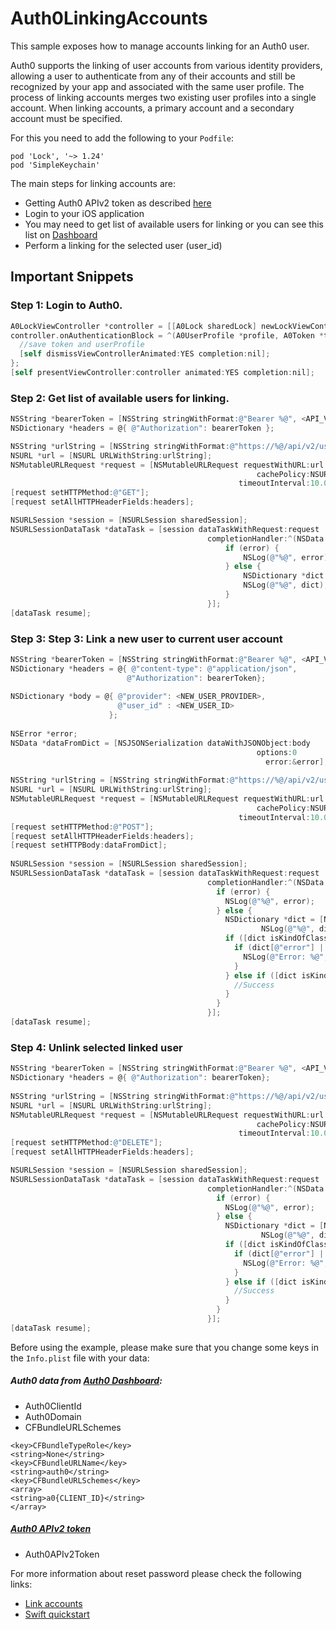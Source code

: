 # Auth0LinkingAccounts

This sample exposes how to manage accounts linking for an Auth0 user. 

Auth0 supports the linking of user accounts from various identity providers, allowing a user to authenticate from any of their accounts and still be recognized by your app and associated with the same user profile.
The process of linking accounts merges two existing user profiles into a single account. When linking accounts, a primary account and a secondary account must be specified.

For this you need to add the following to your `Podfile`:
```
pod 'Lock', '~> 1.24'
pod 'SimpleKeychain'
```

The main steps for linking accounts are:

- Getting Auth0 APIv2 token as described [here](https://auth0.com/docs/api/management/v2/tokens)
- Login to your iOS application
- You may need to get list of available users for linking or you can see this list on [Dashboard](https://manage.auth0.com/#/users)
- Perform a linking for the selected user (user_id)

## Important Snippets

### Step 1: Login to Auth0. 
```Objective-C
A0LockViewController *controller = [[A0Lock sharedLock] newLockViewController];
controller.onAuthenticationBlock = ^(A0UserProfile *profile, A0Token *token) {
  //save token and userProfile
  [self dismissViewControllerAnimated:YES completion:nil];
};
[self presentViewController:controller animated:YES completion:nil];
```

### Step 2: Get list of available users for linking.

```Objective-C
NSString *bearerToken = [NSString stringWithFormat:@"Bearer %@", <API_V2_TOKEN>];
NSDictionary *headers = @{ @"Authorization": bearerToken };

NSString *urlString = [NSString stringWithFormat:@"https://%@/api/v2/users?include_totals=true&include_fields=true&search_engine=v2", <AUTH0_DOMAIN>];
NSURL *url = [NSURL URLWithString:urlString];
NSMutableURLRequest *request = [NSMutableURLRequest requestWithURL:url
                                                       cachePolicy:NSURLRequestUseProtocolCachePolicy
                                                   timeoutInterval:10.0];
[request setHTTPMethod:@"GET"];
[request setAllHTTPHeaderFields:headers];

NSURLSession *session = [NSURLSession sharedSession];
NSURLSessionDataTask *dataTask = [session dataTaskWithRequest:request
                                            completionHandler:^(NSData *data, NSURLResponse *response, NSError *error) {
                                                if (error) {
                                                    NSLog(@"%@", error);
                                                } else {
                                                    NSDictionary *dict = [NSJSONSerialization JSONObjectWithData:data options:NSJSONReadingAllowFragments error:&error];
                                                    NSLog(@"%@", dict);
                                                }
                                            }];
[dataTask resume];
```

### Step 3: Step 3: Link a new user to current user account
```Objective-C
NSString *bearerToken = [NSString stringWithFormat:@"Bearer %@", <API_V2_TOKEN>];
NSDictionary *headers = @{ @"content-type": @"application/json",
                          @"Authorization": bearerToken};
    
NSDictionary *body = @{ @"provider": <NEW_USER_PROVIDER>,
                        @"user_id" : <NEW_USER_ID>
                      };
    
NSError *error;
NSData *dataFromDict = [NSJSONSerialization dataWithJSONObject:body
                                                       options:0
                                                         error:&error];
    
NSString *urlString = [NSString stringWithFormat:@"https://%@/api/v2/users/%@/identities", <AUTH0_DOMAIN>, <CURRENT_USER_ID>];
NSURL *url = [NSURL URLWithString:urlString];
NSMutableURLRequest *request = [NSMutableURLRequest requestWithURL:url
                                                       cachePolicy:NSURLRequestUseProtocolCachePolicy
                                                   timeoutInterval:10.0];
[request setHTTPMethod:@"POST"];
[request setAllHTTPHeaderFields:headers];
[request setHTTPBody:dataFromDict];
    
NSURLSession *session = [NSURLSession sharedSession];
NSURLSessionDataTask *dataTask = [session dataTaskWithRequest:request
                                            completionHandler:^(NSData *data, NSURLResponse *response, NSError *error) {
                                              if (error) {
                                                NSLog(@"%@", error);
                                              } else {
                                                NSDictionary *dict = [NSJSONSerialization JSONObjectWithData:data options:NSJSONReadingAllowFragments error:&error];
                                                        NSLog(@"%@", dict);
                                                if ([dict isKindOfClass:[NSDictionary class]]) {
                                                  if (dict[@"error"] || dict[@"errorCode"] || dict[@"statusCode"]) {
                                                    NSLog(@"Error: %@", dict);
                                                  }
                                                } else if ([dict isKindOfClass:[NSArray class]]) {
                                                  //Success
                                                }
                                              }
                                            }];
[dataTask resume];
```

### Step 4: Unlink selected linked user
```Objective-C
NSString *bearerToken = [NSString stringWithFormat:@"Bearer %@", <API_V2_TOKEN>];
NSDictionary *headers = @{ @"Authorization": bearerToken};
    
NSString *urlString = [NSString stringWithFormat:@"https://%@/api/v2/users/%@/identities/%@/%@", <AUTH0_DOMAIN>, <CURRENT_USER_ID>, <LINKED_USER_PROVIDER>, <LINKED_USER_ID>];
NSURL *url = [NSURL URLWithString:urlString];
NSMutableURLRequest *request = [NSMutableURLRequest requestWithURL:url
                                                       cachePolicy:NSURLRequestUseProtocolCachePolicy
                                                   timeoutInterval:10.0];
[request setHTTPMethod:@"DELETE"];
[request setAllHTTPHeaderFields:headers];

NSURLSession *session = [NSURLSession sharedSession];
NSURLSessionDataTask *dataTask = [session dataTaskWithRequest:request
                                            completionHandler:^(NSData *data, NSURLResponse *response, NSError *error) {
                                              if (error) {
                                                NSLog(@"%@", error);
                                              } else {
                                                NSDictionary *dict = [NSJSONSerialization JSONObjectWithData:data options:NSJSONReadingAllowFragments error:&error];
                                                        NSLog(@"%@", dict);
                                                if ([dict isKindOfClass:[NSDictionary class]]) {
                                                  if (dict[@"error"] || dict[@"errorCode"] || dict[@"statusCode"]) {
                                                    NSLog(@"Error: %@", dict);
                                                  }
                                                } else if ([dict isKindOfClass:[NSArray class]]) {
                                                  //Success
                                                }
                                              }
                                            }];
[dataTask resume];
```

Before using the example, please make sure that you change some keys in the `Info.plist` file with your data:

##### Auth0 data from [Auth0 Dashboard](https://manage.auth0.com/#/applications):

- Auth0ClientId
- Auth0Domain
- CFBundleURLSchemes

```
<key>CFBundleTypeRole</key>
<string>None</string>
<key>CFBundleURLName</key>
<string>auth0</string>
<key>CFBundleURLSchemes</key>
<array>
<string>a0{CLIENT_ID}</string>
</array>
```

##### [Auth0 APIv2 token](https://auth0.com/docs/api/management/v2/tokens)

- Auth0APIv2Token

For more information about reset password please check the following links:
* [Link accounts](https://auth0.com/docs/link-accounts)
* [Swift quickstart](https://auth0.com/docs/quickstart/native/ios-swift/05-linking-accounts)
